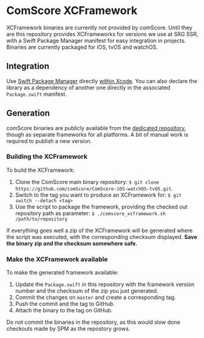 ComScore XCFramework
====================

XCFramework binaries are currently not provided by comScore. Until they are this repository provides XCFrameworks for versions we use at SRG SSR, with a Swift Package Manager manifest for easy integration in projects. Binaries are currently packaged for iOS, tvOS and watchOS.

## Integration

Use [Swift Package Manager](https://swift.org/package-manager) directly [within Xcode](https://developer.apple.com/documentation/xcode/adding_package_dependencies_to_your_app). You can also declare the library as a dependency of another one directly in the associated `Package.swift` manifest.

## Generation

comScore binaries are publicly available from the [dedicated repository](https://github.com/comScore/ComScore-iOS-watchOS-tvOS), though as separate frameworks for all platforms. A bit of manual work is required to publish a new version.

### Building the XCFramework

To build the XCFramework:

1. Clone the ComScore main binary repository: `$ git clone https://github.com/comScore/ComScore-iOS-watchOS-tvOS.git`.
2. Switch to the tag you want to produce an XCFramework for: `$ git switch --detach <tag>`
3. Use the script to package the framework, providing the checked out repository path as parameter: `$ ./comscore_xcframework.sh /path/to/repository`

If everything goes well a zip of the XCFramework will be generated where the script was executed, with the corresponding checksum displayed. **Save the binary zip and the checksum somewhere safe.**

### Make the XCFramework available

To make the generated framework available:

1. Update the `Package.swift` in this repository with the framework version number and the checksum of the zip you just generated.
2. Commit the changes on `master` and create a corresponding tag.
3. Push the commit and the tag to GitHub.
4. Attach the binary to the tag on GitHub.

Do not commit the binaries in the repository, as this would slow done checkouts made by SPM as the repostory grows.